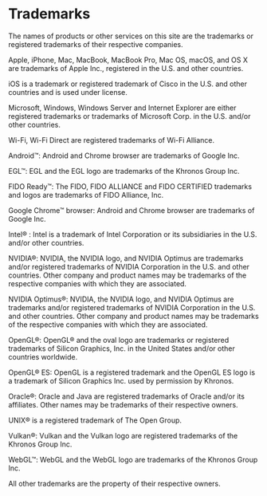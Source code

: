# Trademarks

The names of products or other services on this site are the trademarks or registered trademarks of their respective companies.

Apple,  iPhone, Mac, MacBook, MacBook Pro, Mac OS, macOS, and OS X are trademarks of Apple Inc., registered in the U.S. and other countries.

iOS is a trademark or registered trademark of Cisco in the U.S. and other countries and is used under license.

Microsoft, Windows, Windows Server and Internet Explorer are either registered trademarks or trademarks of Microsoft Corp. in the U.S. and/or other countries. 

Wi-Fi, Wi-Fi Direct are registered trademarks of Wi-Fi Alliance.

Android&trade;: Android and Chrome browser are trademarks of Google Inc.

EGL&trade;: EGL and the EGL logo are trademarks of the Khronos Group Inc.

FIDO Ready&trade;:  The FIDO, FIDO ALLIANCE and FIDO CERTIFIED trademarks and logos are trademarks of FIDO Alliance, Inc.

Google Chrome&trade; browser: Android and Chrome browser are trademarks of Google Inc.

Intel&reg; : Intel is a trademark of Intel Corporation or its subsidiaries in the U.S. and/or other countries.

NVIDIA&reg;: NVIDIA, the NVIDIA logo, and NVIDIA Optimus are trademarks and/or registered trademarks of NVIDIA Corporation in the U.S. and other countries. Other company and product names may be trademarks of the respective companies with which they are associated.

NVIDIA Optimus&reg;: NVIDIA, the NVIDIA logo, and NVIDIA Optimus are trademarks and/or registered trademarks of NVIDIA Corporation in the U.S. and other countries. Other company and product names may be trademarks of the respective companies with which they are associated.

OpenGL&reg;: OpenGL&reg; and the oval logo are trademarks or registered trademarks of Silicon Graphics, Inc. in the United States and/or other countries worldwide.

OpenGL&reg; ES: OpenGL is a registered trademark and the OpenGL ES logo is a trademark of Silicon Graphics Inc. used by permission by Khronos.

Oracle&reg;: Oracle and Java are registered trademarks of Oracle and/or its affiliates. Other names may be trademarks of their respective owners.

UNIX&reg; is a registered trademark of The Open Group.

Vulkan&reg;:  Vulkan and the Vulkan logo are registered trademarks of the Khronos Group Inc.

WebGL&trade;: WebGL and the WebGL logo are trademarks of the Khronos Group Inc.

All other trademarks are the property of their respective owners.
